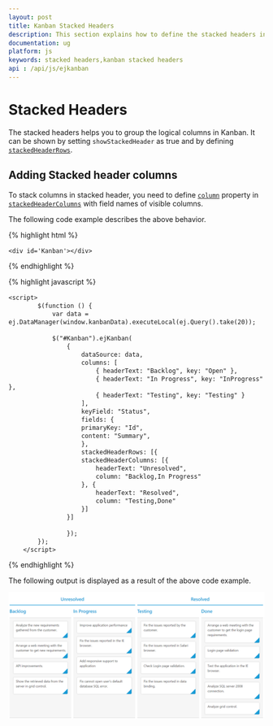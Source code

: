 ```yaml
---
layout: post
title: Kanban Stacked Headers
description: This section explains how to define the stacked headers in the Syncfusion JavaScript ejKanban component.
documentation: ug
platform: js
keywords: stacked headers,kanban stacked headers
api : /api/js/ejkanban
---
```

# Stacked Headers

The stacked headers helps you to group the logical columns in Kanban. It can be shown by setting `showStackedHeader` as true and by defining [`stackedHeaderRows`](https://help.syncfusion.com/api/js/ejkanban#members:stackedheaderrows).

## Adding Stacked header columns

To stack columns in stacked header, you need to define [`column`](https://help.syncfusion.com/api/js/ejkanban#members:stackedheaderrows-stackedheadercolumns-column) property in [`stackedHeaderColumns`](https://help.syncfusion.com/api/js/ejkanban#members:stackedheaderrows-stackedheadercolumns) with field names of visible columns.

The following code example describes the above behavior.


{% highlight html %}

    <div id='Kanban'></div>

{% endhighlight %}

{% highlight javascript %}

    <script>
            $(function () {
                var data = ej.DataManager(window.kanbanData).executeLocal(ej.Query().take(20));

                $("#Kanban").ejKanban(
                    {
                        dataSource: data,
                        columns: [
                            { headerText: "Backlog", key: "Open" },
                            { headerText: "In Progress", key: "InProgress" },
                            { headerText: "Testing", key: "Testing" }
                        ],
                        keyField: "Status", 
                        fields: {
                        primaryKey: "Id",
                        content: "Summary",
                        },
                        stackedHeaderRows: [{
                        stackedHeaderColumns: [{
                            headerText: "Unresolved",
                            column: "Backlog,In Progress"
                        }, {
                            headerText: "Resolved",
                            column: "Testing,Done"
                        }]
                    }]

                    });
            });
        </script>


{% endhighlight %}

The following output is displayed as a result of the above code example.

![](Stacked_Headers_images/stacked_header_img1.png)